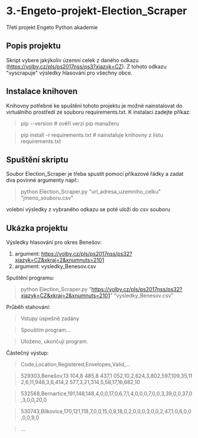 # 3.-Engeto-projekt-Election_Scraper
Třetí projekt Engeto Python akademie

## Popis projektu
Skript vybere jakýkoliv územní celek z daného odkazu (https://volby.cz/pls/ps2017nss/ps3?xjazyk=CZ). Z tohoto odkazu "vyscrapuje" výsledky hlasování pro všechny obce.

## Instalace knihoven
Knihovny potřebné ke spuštění tohoto projektu je možné nainstalovat do virtuálního prostředí ze souboru requirements.txt.
K instalaci zadejte příkaz:
> pip --version # ověří verzi pip manažeru

> pip install -r requirements.txt # nainstaluje knihovny z listu requirements.txt

## Spuštění skriptu
Soubor Election_Scraper je třeba spustit pomocí příkazové řádky a zadat dva povinné argumenty
např.: 
> python Election_Scraper.py "url_adresa_uzemniho_celku" "jmeno_souboru.csv"

volební výsledky z vybraného odkazu se poté uloží do csv souboru

## Ukázka projektu
Výsledky hlasování pro okres Benešov:
1. argument: https://volby.cz/pls/ps2017nss/ps32?xjazyk=CZ&xkraj=2&xnumnuts=2101
2. argument: vysledky_Benesov.csv

Spuštění programu:
> python Election_Scraper.py "https://volby.cz/pls/ps2017nss/ps32?xjazyk=CZ&xkraj=2&xnumnuts=2101" "vysledky_Benesov.csv"

Průběh stahování:
> Vstupy úspešně zadány

> Spouštím program...

> Uloženo, ukončuji program.

Částečný výstup:
> Code,Location,Registered,Envelopes,Valid,...

> 529303,Benešov,13 104,8 485,8 437,1 052,10,2,624,3,802,597,109,35,112,6,11,948,3,6,414,2 577,3,21,314,5,58,17,16,682,10

> 532568,Bernartice,191,148,148,4,0,0,17,0,6,7,1,4,0,0,0,7,0,0,3,39,0,0,37,0,3,0,0,20,0

> 530743,Bílkovice,170,121,118,7,0,0,15,0,8,18,0,2,0,0,0,3,0,0,2,47,1,0,6,0,0,0,0,9,0

> ...